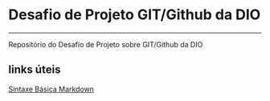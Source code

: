 # Desafio de Projeto GIT/Github da DIO
---

Repositório do Desafio de Projeto sobre GIT/Github da DIO




## links úteis
[Sintaxe Básica Markdown](https://www.markdownguide.org/cheat-sheet/)
